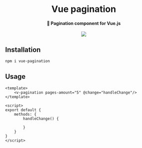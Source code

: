 <div align="center">
<h1>Vue pagination</h1>
<h4>🍉 Pagination component for Vue.js</h4>

<p align="center">
<a href="https://www.buymeacoffee.com/fromlibertalia"><img src="https://img.shields.io/badge/Buy%20Me%20a%20Coffee-ffdd00?style=for-the-badge&logo=buy-me-a-coffee&logoColor=black"></a>
</p>
</div>

## Installation

```bash
npm i vue-pagination
```

## Usage

```vue
<template>
    <v-pagination pages-amount="5" @change="handleChange"/>
</template>

<script>
export default {
    methods: {
        handleChange() {
            
        }
    }
}
</script>
```